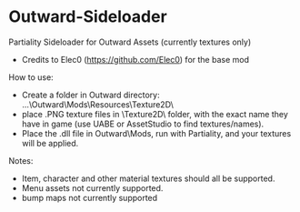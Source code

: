 # Outward-Sideloader

Partiality Sideloader for Outward Assets (currently textures only)

* Credits to Elec0 (https://github.com/Elec0) for the base mod

How to use:

* Create a folder in Outward directory: ...\Outward\Mods\Resources\Texture2D\
* place .PNG texture files in \Texture2D\ folder, with the exact name they have in game (use UABE or AssetStudio to find textures/names).
* Place the .dll file in Outward\Mods\, run with Partiality, and your textures will be applied.

Notes:
* Item, character and other material textures should all be supported.
* Menu assets not currently supported. 
* bump maps not currently supported
